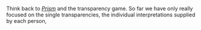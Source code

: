 Think back to *[Prism](prism.scholarslab.org)* and the transparency game. So far we have only really focused on the single transparencies, the individual interpretations supplied by each person, 